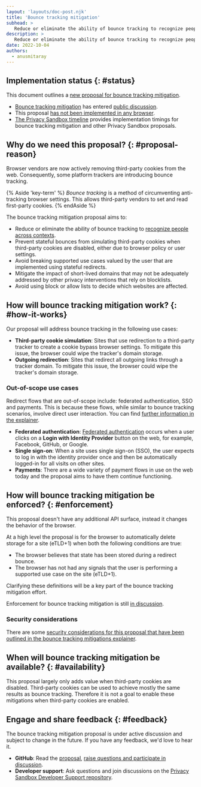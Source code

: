 ```yaml
---
layout: 'layouts/doc-post.njk'
title: 'Bounce tracking mitigation'
subhead: >
   Reduce or eliminate the ability of bounce tracking to recognize people across contexts.
description: >
   Reduce or eliminate the ability of bounce tracking to recognize people across contexts.
date: 2022-10-04
authors:
  - anusmitaray
---
```


## Implementation status {: #status}

This document outlines a [new proposal for bounce tracking mitigation](https://github.com/wanderview/bounce-tracking-mitigations).

-   [Bounce tracking mitigation](https://github.com/wanderview/bounce-tracking-mitigations/blob/main/explainer.md) has entered [public discussion](https://github.com/wanderview/bounce-tracking-mitigations/issues).
-   This proposal [has not been implemented in any browser](https://chromestatus.com/feature/5705149616488448?context=myfeatures).
-   [The Privacy Sandbox timeline](http://privacysandbox.com/timeline) provides implementation timings for bounce tracking mitigation and other Privacy Sandbox proposals.

## Why do we need this proposal? {: #proposal-reason}

Browser vendors are now actively removing third-party cookies from the web. Consequently, some platform trackers are introducing bounce tracking.

{% Aside 'key-term' %}
*Bounce tracking* is a method of circumventing anti-tracking browser settings. This allows third-party vendors to set and read first-party cookies.
{% endAside %}

The bounce tracking mitigation proposal aims to:

-   Reduce or eliminate the ability of bounce tracking to [recognize people across contexts](https://w3ctag.github.io/privacy-principles/#hl-recognition-cross-context).
-   Prevent stateful bounces from simulating third-party cookies when third-party cookies are disabled, either due to browser policy or user settings.
-   Avoid breaking supported use cases valued by the user that are implemented using stateful redirects.
-   Mitigate the impact of short-lived domains that may not be adequately addressed by other privacy interventions that rely on blocklists.
-   Avoid using block or allow lists to decide which websites are affected.

## How will bounce tracking mitigation work? {: #how-it-works}

Our proposal will address bounce tracking in the following use cases:

-   **Third-party cookie simulation**: Sites that use redirection to a third-party tracker to create a cookie bypass browser settings. To mitigate this issue, the browser could wipe the tracker's domain storage.
-   **Outgoing redirection**:  Sites that redirect all outgoing links through a tracker domain. To mitigate this issue, the browser could wipe the tracker's domain storage.

### Out-of-scope use cases

Redirect flows that are out-of-scope include: federated authentication, SSO and payments. This is because these flows, while similar to bounce tracking scenarios, involve direct user interaction. You can find [further information in the explainer](https://github.com/wanderview/bounce-tracking-mitigations/blob/main/explainer.md).

-   **Federated authentication**: [Federated authentication](/docs/privacy-sandbox/fedcm/) occurs when a user clicks on a **Login with Identity Provider** button on the web, for example, Facebook, GitHub, or Google.
-   **Single sign-on**:  When a site uses single sign-on (SSO), the user expects to log in with the identity provider once and then be automatically logged-in for all visits on other sites.
-   **Payments**: There are a wide variety of payment flows in use on the web today and the proposal aims to have them continue functioning.

## How will bounce tracking mitigation be enforced? {: #enforcement}

This proposal doesn't have any additional API surface, instead it changes the behavior of the browser.

At a high level the proposal is for the browser to automatically delete storage for a site (eTLD+1) when both the following conditions are true:
*  The browser believes that state has been stored during a redirect bounce.
*  The browser has not had any signals that the user is performing a supported use case on the site (eTLD+1).

Clarifying these definitions will be a key part of the bounce tracking mitigation effort.

Enforcement for bounce tracking mitigation is still [in discussion](https://github.com/wanderview/bounce-tracking-mitigations/issues).

### Security considerations

There are some [security considerations for this proposal that have been outlined in the bounce tracking mitigations explainer](https://github.com/wanderview/bounce-tracking-mitigations/blob/main/explainer.md#privacy-and-security-considerations).

## When will bounce tracking mitigation be available? {: #availability}

This proposal largely only adds value when third-party cookies are disabled. Third-party cookies can be used to achieve mostly the same results as bounce tracking. Therefore it is not a goal to enable these mitigations when third-party cookies are enabled.

## Engage and share feedback {: #feedback}

The bounce tracking mitigation proposal is under active discussion and subject to change in the future. If you have any feedback, we'd love to hear it.

-   **GitHub**: Read the [proposal](https://github.com/wanderview/bounce-tracking-mitigations), [raise questions and participate in discussion](https://github.com/wanderview/bounce-tracking-mitigations/issues).
-   **Developer support**: Ask questions and join discussions on the [Privacy Sandbox Developer Support repository](https://github.com/GoogleChromeLabs/privacy-sandbox-dev-support).
